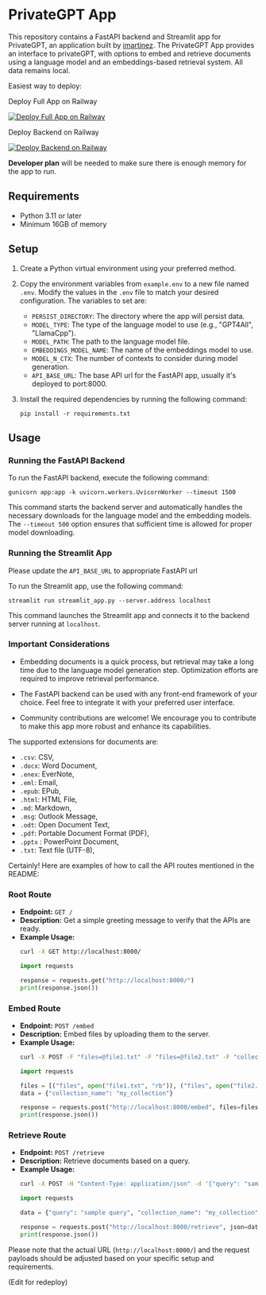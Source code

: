 # PrivateGPT App

This repository contains a FastAPI backend and Streamlit app for PrivateGPT, an application built by [imartinez](https://github.com/imartinez). The PrivateGPT App provides an interface to privateGPT, with options to embed and retrieve documents using a language model and an embeddings-based retrieval system. All data remains local. 

Easiest way to deploy:

Deploy Full App on Railway

[![Deploy Full App on Railway](https://railway.app/button.svg)](https://railway.app/template/UGRfDo?referralCode=63H2w2)

Deploy Backend on Railway

[![Deploy Backend on Railway](https://railway.app/button.svg)](https://railway.app/template/kbkd4w?referralCode=63H2w2)

__Developer plan__ will be needed to make sure there is enough memory for the app to run.

## Requirements

- Python 3.11 or later
- Minimum 16GB of memory

## Setup

1. Create a Python virtual environment using your preferred method.

2. Copy the environment variables from `example.env` to a new file named `.env`. Modify the values in the `.env` file to match your desired configuration. The variables to set are:
   - `PERSIST_DIRECTORY`: The directory where the app will persist data.
   - `MODEL_TYPE`: The type of the language model to use (e.g., "GPT4All", "LlamaCpp").
   - `MODEL_PATH`: The path to the language model file.
   - `EMBEDDINGS_MODEL_NAME`: The name of the embeddings model to use.
   - `MODEL_N_CTX`: The number of contexts to consider during model generation.
   - `API_BASE_URL`: The base API url for the FastAPI app, usually it's deployed to port:8000.


3. Install the required dependencies by running the following command:
   ```
   pip install -r requirements.txt
   ```

## Usage

### Running the FastAPI Backend

To run the FastAPI backend, execute the following command:
```
gunicorn app:app -k uvicorn.workers.UvicornWorker --timeout 1500
```
This command starts the backend server and automatically handles the necessary downloads for the language model and the embedding models. The `--timeout 500` option ensures that sufficient time is allowed for proper model downloading.

### Running the Streamlit App

Please update the `API_BASE_URL` to appropriate FastAPI url 

To run the Streamlit app, use the following command:
```
streamlit run streamlit_app.py --server.address localhost
```
This command launches the Streamlit app and connects it to the backend server running at `localhost`.

### Important Considerations

- Embedding documents is a quick process, but retrieval may take a long time due to the language model generation step. Optimization efforts are required to improve retrieval performance.

- The FastAPI backend can be used with any front-end framework of your choice. Feel free to integrate it with your preferred user interface.

- Community contributions are welcome! We encourage you to contribute to make this app more robust and enhance its capabilities.

The supported extensions for documents are:

   - `.csv`: CSV,
   - `.docx`: Word Document,
   - `.enex`: EverNote,
   - `.eml`: Email,
   - `.epub`: EPub,
   - `.html`: HTML File,
   - `.md`: Markdown,
   - `.msg`: Outlook Message,
   - `.odt`: Open Document Text,
   - `.pdf`: Portable Document Format (PDF),
   - `.pptx` : PowerPoint Document,
   - `.txt`: Text file (UTF-8),

Certainly! Here are examples of how to call the API routes mentioned in the README:

### Root Route
- **Endpoint:** `GET /`
- **Description:** Get a simple greeting message to verify that the APIs are ready.
- **Example Usage:**
   ```bash
   curl -X GET http://localhost:8000/
   ```
   ```python
   import requests
   
   response = requests.get("http://localhost:8000/")
   print(response.json())
   ```

### Embed Route
- **Endpoint:** `POST /embed`
- **Description:** Embed files by uploading them to the server.
- **Example Usage:**
   ```bash
   curl -X POST -F "files=@file1.txt" -F "files=@file2.txt" -F "collection_name=my_collection" http://localhost:8000/embed
   ```
   ```python
   import requests
   
   files = [("files", open("file1.txt", "rb")), ("files", open("file2.txt", "rb"))]
   data = {"collection_name": "my_collection"}
   
   response = requests.post("http://localhost:8000/embed", files=files, data=data)
   print(response.json())
   ```

### Retrieve Route
- **Endpoint:** `POST /retrieve`
- **Description:** Retrieve documents based on a query.
- **Example Usage:**
   ```bash
   curl -X POST -H "Content-Type: application/json" -d '{"query": "sample query", "collection_name": "my_collection"}' http://localhost:8000/retrieve
   ```
   ```python
   import requests
   
   data = {"query": "sample query", "collection_name": "my_collection"}
   
   response = requests.post("http://localhost:8000/retrieve", json=data)
   print(response.json())
   ```

Please note that the actual URL (`http://localhost:8000/`) and the request payloads should be adjusted based on your specific setup and requirements.

(Edit for redeploy)
